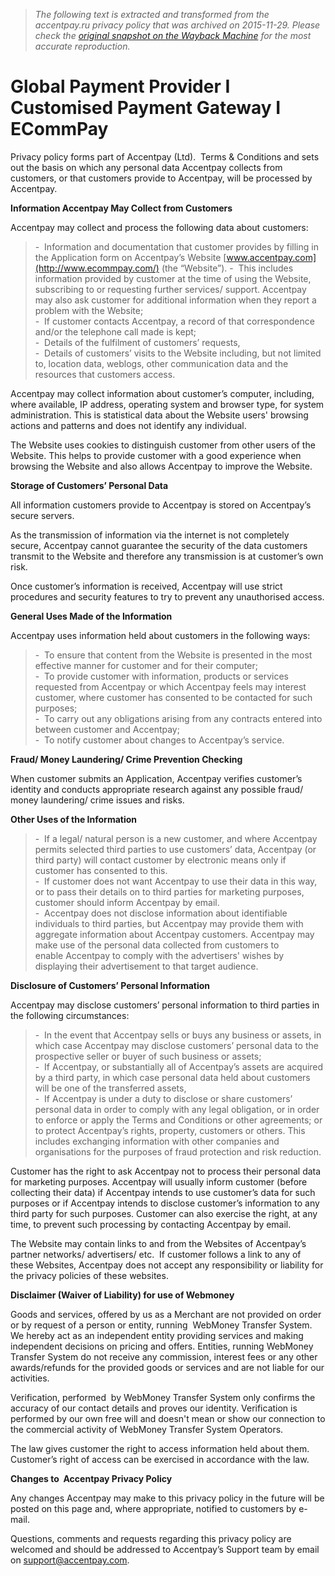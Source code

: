 > *The following text is extracted and transformed from the accentpay.ru privacy policy that was archived on 2015-11-29. Please check the [original snapshot on the Wayback Machine](https://web.archive.org/web/20151129101351id_/http%3A//accentpay.com/en/terms_en/privacy-statement-3) for the most accurate reproduction.*

# Global Payment Provider I Customised Payment Gateway I ECommPay

Privacy policy forms part of Accentpay (Ltd).  Terms & Conditions and sets out the basis on which any personal data Accentpay collects from customers, or that customers provide to Accentpay, will be processed by Accentpay.

**Information Accentpay May Collect from Customers**

Accentpay may collect and process the following data about customers:

> -  Information and documentation that customer provides by filling in the Application form on Accentpay’s Website [www.accentpay.com](http://www.ecommpay.com/) (the “Website”). -  This includes information provided by customer at the time of using the Website, subscribing to or requesting further services/ support. Accentpay may also ask customer for additional information when they report a problem with the Website;  
> -  If customer contacts Accentpay, a record of that correspondence and/or the telephone call made is kept;  
> -  Details of the fulfilment of customers’ requests,  
> -  Details of customers’ visits to the Website including, but not limited to, location data, weblogs, other communication data and the resources that customers access.

Accentpay may collect information about customer’s computer, including, where available, IP address, operating system and browser type, for system administration. This is statistical data about the Website users' browsing actions and patterns and does not identify any individual.

The Website uses cookies to distinguish customer from other users of the Website. This helps to provide customer with a good experience when browsing the Website and also allows Accentpay to improve the Website.

**Storage of Customers’ Personal Data**

All information customers provide to Accentpay is stored on Accentpay’s secure servers.

As the transmission of information via the internet is not completely secure, Accentpay cannot guarantee the security of the data customers transmit to the Website and therefore any transmission is at customer’s own risk.

Once customer’s information is received, Accentpay will use strict procedures and security features to try to prevent any unauthorised access.

**General Uses Made of the Information**

Accentpay uses information held about customers in the following ways:

> -  To ensure that content from the Website is presented in the most effective manner for customer and for their computer;  
> -  To provide customer with information, products or services requested from Accentpay or which Accentpay feels may interest customer, where customer has consented to be contacted for such purposes;  
> -  To carry out any obligations arising from any contracts entered into between customer and Accentpay;  
> -  To notify customer about changes to Accentpay’s service.

**Fraud/ Money Laundering/ Crime Prevention Checking**

When customer submits an Application, Accentpay verifies customer’s identity and conducts appropriate research against any possible fraud/ money laundering/ crime issues and risks.

**Other Uses of the Information**

> -  If a legal/ natural person is a new customer, and where Accentpay permits selected third parties to use customers’ data, Accentpay (or third party) will contact customer by electronic means only if customer has consented to this.  
> -  If customer does not want Accentpay to use their data in this way, or to pass their details on to third parties for marketing purposes, customer should inform Accentpay by email.   
> -  Accentpay does not disclose information about identifiable individuals to third parties, but Accentpay may provide them with aggregate information about Accentpay customers. Accentpay may make use of the personal data collected from customers to enable Accentpay to comply with the advertisers' wishes by displaying their advertisement to that target audience.

**Disclosure of Customers’ Personal Information**

Accentpay may disclose customers’ personal information to third parties in the following circumstances:

> -  In the event that Accentpay sells or buys any business or assets, in which case Accentpay may disclose customers’ personal data to the prospective seller or buyer of such business or assets;  
> -  If Accentpay, or substantially all of Accentpay’s assets are acquired by a third party, in which case personal data held about customers will be one of the transferred assets,  
> -  If Accentpay is under a duty to disclose or share customers’ personal data in order to comply with any legal obligation, or in order to enforce or apply the Terms and Conditions or other agreements; or to protect Accentpay’s rights, property, customers or others. This includes exchanging information with other companies and organisations for the purposes of fraud protection and risk reduction.

Customer has the right to ask Accentpay not to process their personal data for marketing purposes. Accentpay will usually inform customer (before collecting their data) if Accentpay intends to use customer’s data for such purposes or if Accentpay intends to disclose customer’s information to any third party for such purposes. Customer can also exercise the right, at any time, to prevent such processing by contacting Accentpay by email.

The Website may contain links to and from the Websites of Accentpay’s partner networks/ advertisers/ etc.  If customer follows a link to any of these Websites, Accentpay does not accept any responsibility or liability for the privacy policies of these websites.

**Disclaimer (Waiver of Liability) for use of Webmoney**

Goods and services, offered by us as a Merchant are not provided on order or by request of a person or entity, running  WebMoney Transfer System. We hereby act as an independent entity providing services and making independent decisions on pricing and offers. Entities, running WebMoney Transfer System do not receive any commission, interest fees or any other awards/refunds for the provided goods or services and are not liable for our activities.

Verification, performed  by WebMoney Transfer System only confirms the accuracy of our contact details and proves our identity. Verification is performed by our own free will and doesn't mean or show our connection to the commercial activity of WebMoney Transfer System Operators.

The law gives customer the right to access information held about them. Customer’s right of access can be exercised in accordance with the law.

**Changes to  Accentpay Privacy Policy**

Any changes Accentpay may make to this privacy policy in the future will be posted on this page and, where appropriate, notified to customers by e-mail.

Questions, comments and requests regarding this privacy policy are welcomed and should be addressed to Accentpay’s Support team by email on [support@accentpay.com](mailto:support@ecommpay.com).

  

